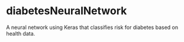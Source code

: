 # diabetesNeuralNetwork
A neural network using Keras that classifies risk for diabetes based on health data.
